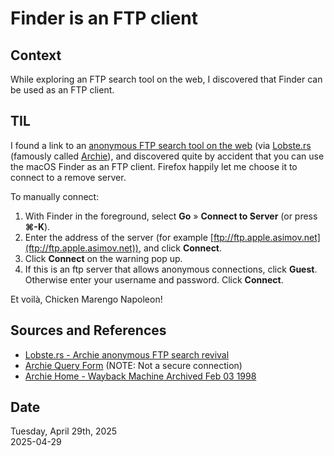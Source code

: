 # Finder is an FTP client

## Context
While exploring an FTP search tool on the web, I discovered that Finder can be used as an FTP client.

## TIL
I found a link to an [anonymous FTP search tool on the web](http://archie.macdomain.net/) (via [Lobste.rs](https://lobste.rs/s/gmh1nw/archie_anonymous_ftp_search_revival) (famously called [Archie](https://web.archive.org/web/19980203091448/http://www.bunyip.com/products/archie/)), and discovered quite by accident that you can use the macOS Finder as an FTP client. Firefox happily let me choose it to connect to a remove server. 

To manually connect:

1) With Finder in the foreground, select **Go** » **Connect to Server** (or press **⌘-K**).
2) Enter the address of the server (for example [ftp://ftp.apple.asimov.net](ftp://ftp.apple.asimov.net)), and click **Connect**.
3) Click **Connect** on the warning pop up. 
4) If this is an ftp server that allows anonymous connections, click **Guest**. Otherwise enter your username and password. Click **Connect**.

Et voilà, Chicken Marengo Napoleon! 

## Sources and References
* [Lobste.rs - Archie anonymous FTP search revival](https://lobste.rs/s/gmh1nw/archie_anonymous_ftp_search_revival)
* [Archie Query Form](http://archie.macdomain.net/) (NOTE: Not a secure connection)
* [Archie Home - Wayback Machine Archived Feb 03 1998](https://web.archive.org/web/19980203091448/http://www.bunyip.com/products/archie/)

## Date
Tuesday, April 29th, 2025  
2025-04-29  
